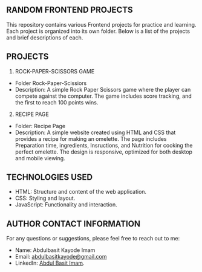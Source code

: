 ## RANDOM FRONTEND PROJECTS
This repository contains various Frontend projects for practice and learning. Each project is organized into its own folder. Below is a list of the projects and brief descriptions of each.

## PROJECTS

1. ROCK-PAPER-SCISSORS GAME
- Folder Rock-Paper-Scissiors
- Description: A simple Rock Paper Scissors game where the player can compete against the computer. The game includes score tracking, and the first to reach 100 points wins. 

2. RECIPE PAGE

- Folder: Recipe Page
- Description: A simple website created using HTML and CSS that provides a recipe for making an omelette. The page includes Preparation time, ingredients, Insructions, and Nutrition for cooking the perfect omelette. The design is responsive, optimized for both desktop and mobile viewing.

## TECHNOLOGIES USED

- HTML: Structure and content of the web application.
- CSS: Styling and layout.
- JavaScript: Functionality and interaction.

<!-- # SCREENSHOT🖼️
![screenshot](final.png) -->

## AUTHOR CONTACT INFORMATION
For any questions or suggestions, please feel free to reach out to me:

- Name: Abdulbasit Kayode Imam
- Email: abdulbasitkayode@gmail.com
- LinkedIn: [Abdul Basit Imam](https://www.linkedin.com/in/abdulbasitimam).